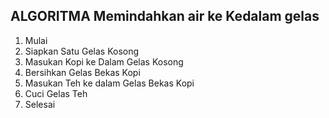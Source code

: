 ## ALGORITMA Memindahkan air ke Kedalam gelas

1. Mulai
2. Siapkan Satu Gelas Kosong
3. Masukan Kopi ke Dalam Gelas Kosong
4. Bersihkan Gelas Bekas Kopi
5. Masukan Teh ke dalam Gelas Bekas Kopi
6. Cuci Gelas Teh
7. Selesai
